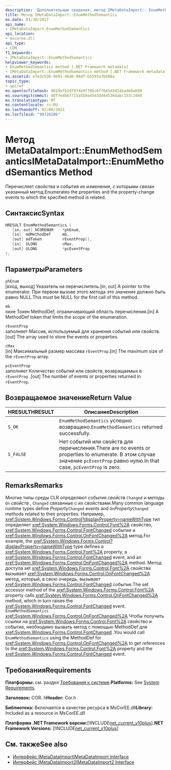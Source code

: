 ```yaml
---
description: 'Дополнительные сведения: метод IMetaDataImport:: EnumMethodSemantics'
title: Метод IMetaDataImport::EnumMethodSemantics
ms.date: 03/30/2017
api_name:
- IMetaDataImport.EnumMethodSemantics
api_location:
- mscoree.dll
api_type:
- COM
f1_keywords:
- IMetaDataImport::EnumMethodSemantics
helpviewer_keywords:
- EnumMethodSemantics method [.NET Framework metadata]
- IMetaDataImport::EnumMethodSemantics method [.NET Framework metadata]
ms.assetid: e7e3c630-9691-46d6-94df-b5593a7bb08a
topic_type:
- apiref
ms.openlocfilehash: 9819afb2d7974e9f705c6ff665d3414eade0ab90
ms.sourcegitcommit: ddf7edb67715a5b9a45e3dd44536dabc153c1de0
ms.translationtype: MT
ms.contentlocale: ru-RU
ms.lasthandoff: 02/06/2021
ms.locfileid: "99728286"
---
```

# <a name="imetadataimportenummethodsemantics-method"></a><span data-ttu-id="a1636-103">Метод IMetaDataImport::EnumMethodSemantics</span><span class="sxs-lookup"><span data-stu-id="a1636-103">IMetaDataImport::EnumMethodSemantics Method</span></span>

<span data-ttu-id="a1636-104">Перечисляет свойства и события их изменения, с которыми связан указанный метод.</span><span class="sxs-lookup"><span data-stu-id="a1636-104">Enumerates the properties and the property-change events to which the specified method is related.</span></span>  
  
## <a name="syntax"></a><span data-ttu-id="a1636-105">Синтаксис</span><span class="sxs-lookup"><span data-stu-id="a1636-105">Syntax</span></span>  
  
```cpp  
HRESULT EnumMethodSemantics (  
   [in, out] HCORENUM    *phEnum,  
   [in]  mdMethodDef     mb,
   [out] mdToken         rEventProp[],  
   [in]  ULONG           cMax,  
   [out] ULONG           *pcEventProp  
);  
```  
  
## <a name="parameters"></a><span data-ttu-id="a1636-106">Параметры</span><span class="sxs-lookup"><span data-stu-id="a1636-106">Parameters</span></span>  

 `phEnum`  
 <span data-ttu-id="a1636-107">[вход, выход] Указатель на перечислитель.</span><span class="sxs-lookup"><span data-stu-id="a1636-107">[in, out] A pointer to the enumerator.</span></span> <span data-ttu-id="a1636-108">При первом вызове этого метода это значение должно быть равно NULL.</span><span class="sxs-lookup"><span data-stu-id="a1636-108">This must be NULL for the first call of this method.</span></span>  
  
 `mb`  
 <span data-ttu-id="a1636-109">окне Токен MethodDef, ограничивающий область перечисления.</span><span class="sxs-lookup"><span data-stu-id="a1636-109">[in] A MethodDef token that limits the scope of the enumeration.</span></span>  
  
 `rEventProp`  
 <span data-ttu-id="a1636-110">заполняет Массив, используемый для хранения событий или свойств.</span><span class="sxs-lookup"><span data-stu-id="a1636-110">[out] The array used to store the events or properties.</span></span>  
  
 `cMax`  
 <span data-ttu-id="a1636-111">[in] Максимальный размер массива `rEventProp`.</span><span class="sxs-lookup"><span data-stu-id="a1636-111">[in] The maximum size of the `rEventProp` array.</span></span>  
  
 `pcEventProp`  
 <span data-ttu-id="a1636-112">заполняет Количество событий или свойств, возвращаемых в `rEventProp` .</span><span class="sxs-lookup"><span data-stu-id="a1636-112">[out] The number of events or properties returned in `rEventProp`.</span></span>  
  
## <a name="return-value"></a><span data-ttu-id="a1636-113">Возвращаемое значение</span><span class="sxs-lookup"><span data-stu-id="a1636-113">Return Value</span></span>  
  
|<span data-ttu-id="a1636-114">HRESULT</span><span class="sxs-lookup"><span data-stu-id="a1636-114">HRESULT</span></span>|<span data-ttu-id="a1636-115">Описание</span><span class="sxs-lookup"><span data-stu-id="a1636-115">Description</span></span>|  
|-------------|-----------------|  
|`S_OK`|<span data-ttu-id="a1636-116">`EnumMethodSemantics` успешно возвращено.</span><span class="sxs-lookup"><span data-stu-id="a1636-116">`EnumMethodSemantics` returned successfully.</span></span>|  
|`S_FALSE`|<span data-ttu-id="a1636-117">Нет событий или свойств для перечисления.</span><span class="sxs-lookup"><span data-stu-id="a1636-117">There are no events or properties to enumerate.</span></span> <span data-ttu-id="a1636-118">В этом случае значение `pcEventProp` равно нулю.</span><span class="sxs-lookup"><span data-stu-id="a1636-118">In that case, `pcEventProp` is zero.</span></span>|  
  
## <a name="remarks"></a><span data-ttu-id="a1636-119">Remarks</span><span class="sxs-lookup"><span data-stu-id="a1636-119">Remarks</span></span>  

 <span data-ttu-id="a1636-120">Многие типы среды CLR определяют события *свойств* `Changed` и методы `On` *свойств* , `Changed` связанные с их свойствами.</span><span class="sxs-lookup"><span data-stu-id="a1636-120">Many common language runtime types define *Property*`Changed` events and `On`*Property*`Changed` methods related to their properties.</span></span> <span data-ttu-id="a1636-121">Например, <xref:System.Windows.Forms.Control?displayProperty=nameWithType> тип определяет <xref:System.Windows.Forms.Control.Font%2A> свойство, <xref:System.Windows.Forms.Control.FontChanged> событие и <xref:System.Windows.Forms.Control.OnFontChanged%2A> метод.</span><span class="sxs-lookup"><span data-stu-id="a1636-121">For example, the <xref:System.Windows.Forms.Control?displayProperty=nameWithType> type defines a <xref:System.Windows.Forms.Control.Font%2A> property, a <xref:System.Windows.Forms.Control.FontChanged> event, and an <xref:System.Windows.Forms.Control.OnFontChanged%2A> method.</span></span> <span data-ttu-id="a1636-122">Метод доступа set <xref:System.Windows.Forms.Control.Font%2A> свойства вызывает <xref:System.Windows.Forms.Control.OnFontChanged%2A> метод, который, в свою очередь, вызывает <xref:System.Windows.Forms.Control.FontChanged> событие.</span><span class="sxs-lookup"><span data-stu-id="a1636-122">The set accessor method of the <xref:System.Windows.Forms.Control.Font%2A> property calls <xref:System.Windows.Forms.Control.OnFontChanged%2A> method, which in turn raises the <xref:System.Windows.Forms.Control.FontChanged> event.</span></span> <span data-ttu-id="a1636-123">`EnumMethodSemantics` <xref:System.Windows.Forms.Control.OnFontChanged%2A> Чтобы получить ссылки на <xref:System.Windows.Forms.Control.Font%2A> свойство и событие, необходимо вызвать метод с помощью MethodDef для <xref:System.Windows.Forms.Control.FontChanged> .</span><span class="sxs-lookup"><span data-stu-id="a1636-123">You would call `EnumMethodSemantics` using the MethodDef for <xref:System.Windows.Forms.Control.OnFontChanged%2A> to get references to the <xref:System.Windows.Forms.Control.Font%2A> property and the <xref:System.Windows.Forms.Control.FontChanged> event.</span></span>  
  
## <a name="requirements"></a><span data-ttu-id="a1636-124">Требования</span><span class="sxs-lookup"><span data-stu-id="a1636-124">Requirements</span></span>  

 <span data-ttu-id="a1636-125">**Платформы:** см. раздел [Требования к системе](../../get-started/system-requirements.md).</span><span class="sxs-lookup"><span data-stu-id="a1636-125">**Platforms:** See [System Requirements](../../get-started/system-requirements.md).</span></span>  
  
 <span data-ttu-id="a1636-126">**Заголовок:** COR. h</span><span class="sxs-lookup"><span data-stu-id="a1636-126">**Header:** Cor.h</span></span>  
  
 <span data-ttu-id="a1636-127">**Библиотека:** Включается в качестве ресурса в MsCorEE.dll</span><span class="sxs-lookup"><span data-stu-id="a1636-127">**Library:** Included as a resource in MsCorEE.dll</span></span>  
  
 <span data-ttu-id="a1636-128">**Платформа .NET Framework версии:**[!INCLUDE[net_current_v10plus](../../../../includes/net-current-v10plus-md.md)]</span><span class="sxs-lookup"><span data-stu-id="a1636-128">**.NET Framework Versions:** [!INCLUDE[net_current_v10plus](../../../../includes/net-current-v10plus-md.md)]</span></span>  
  
## <a name="see-also"></a><span data-ttu-id="a1636-129">См. также</span><span class="sxs-lookup"><span data-stu-id="a1636-129">See also</span></span>

- [<span data-ttu-id="a1636-130">Интерфейс IMetaDataImport</span><span class="sxs-lookup"><span data-stu-id="a1636-130">IMetaDataImport Interface</span></span>](imetadataimport-interface.md)
- [<span data-ttu-id="a1636-131">Интерфейс IMetaDataImport2</span><span class="sxs-lookup"><span data-stu-id="a1636-131">IMetaDataImport2 Interface</span></span>](imetadataimport2-interface.md)
